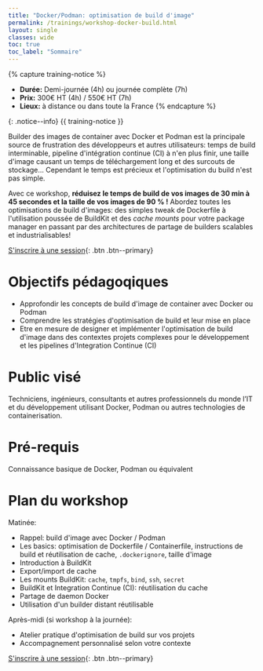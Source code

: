 ```yaml
---
title: "Docker/Podman: optimisation de build d'image"
permalink: /trainings/workshop-docker-build.html
layout: single
classes: wide
toc: true
toc_label: "Sommaire"
---
```


{% capture training-notice %}
- **Durée:** Demi-journée (4h) ou journée complète (7h)
- **Prix:** 300€ HT (4h) / 550€ HT (7h)
- **Lieux:** à distance ou dans toute la France
{% endcapture %}

{: .notice--info}
{{ training-notice }}

Builder des images de container avec Docker et Podman est la principale source de frustration des développeurs et autres utilisateurs: temps de build interminable, pipeline d'intégration continue (CI) à n'en plus finir, une taille d'image causant un temps de téléchargement long et des surcouts de stockage... Cependant le temps est précieux et l'optimisation du build n'est pas simple.

Avec ce workshop, **réduisez le temps de build de vos images de 30 min à 45 secondes et la taille de vos images de 90 % !** Abordez toutes les optimisations de build d'images: des simples tweak de Dockerfile à l'utilisation poussée de BuildKit et des _cache mounts_ pour votre package manager en passant par des architectures de partage de builders scalables et industrialisables!

[S'inscrire à une session](/inscription){: .btn .btn--primary} 

# Objectifs pédagoqiques

- Approfondir les concepts de build d'image de container avec Docker ou Podman
- Comprendre les stratégies d'optimisation de build et leur mise en place
- Etre en mesure de designer et implémenter l'optimisation de build d'image dans des contextes projets complexes pour le développement et les pipelines d'Integration Continue (CI)

# Public visé

Techniciens, ingénieurs, consultants et autres professionnels du monde l’IT et du développement utilisant Docker, Podman ou autres technologies de containerisation.

# Pré-requis

Connaissance basique de Docker, Podman ou équivalent

# Plan du workshop

Matinée:

- Rappel: build d'image avec Docker / Podman
- Les basics: optimisation de Dockerfile / Containerfile, instructions de build et réutilisation de cache, `.dockerignore`, taille d'image
- Introduction à BuildKit
- Export/import de cache
- Les mounts BuildKit: `cache`, `tmpfs`, `bind`, `ssh`, `secret` 
- BuildKit et Integration Continue (CI): réutilisation du cache
- Partage de daemon Docker
- Utilisation d'un builder distant réutilisable

Après-midi (si workshop à la journée):
- Atelier pratique d'optimisation de build sur vos projets
- Accompagnement personnalisé selon votre contexte

[S'inscrire à une session](/inscription){: .btn .btn--primary} 